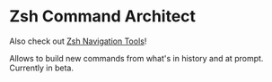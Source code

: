 # Zsh Command Architect

Also check out [Zsh Navigation Tools](https://github.com/psprint/zsh-navigation-tools)!

Allows to build new commands from what's in history and at prompt. Currently in beta.
